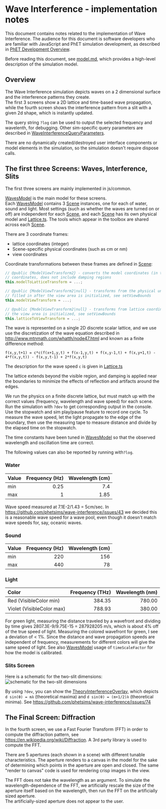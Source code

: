 # Wave Interference - implementation notes

This document contains notes related to the implementation of Wave Interference. The audience for this document is
software developers who are familiar with JavaScript and PhET simulation development, as described in
[PhET Development Overview](https://github.com/phetsims/phet-info/blob/main/doc/phet-development-overview.md).

Before reading this document, see [model.md](https://github.com/phetsims/wave-interference/blob/main/doc/model.md),
which provides a high-level description of the simulation model.

## Overview

The Wave Interference simulation depicts waves on a 2 dimensional surface and the interference patterns they create.  
The first 3 screens show a 2D lattice and time-based wave propagation, while the fourth screen shows the interference
pattern from a slit with a given 2d shape, which is instantly updated.

The query string `?log` can be used to output the selected frequency and wavelenth, for debugging.
Other sim-specific query parameters are described in
[WaveInterferenceQueryParameters](https://github.com/phetsims/wave-interference/blob/main/js/common/WaveInterferenceQueryParameters.js).

There are no dynamically created/destroyed user interface components or model elements in the simulation, so the
simulation doesn't require dispose calls.

## The first three Screens: Waves, Interference, Slits

The first three screens are mainly implemented in js/common.

[WavesModel](https://github.com/phetsims/wave-interference/blob/main/js/waves/model/WavesModel.js) is the
main model for these screens.  
Each [WavesModel](https://github.com/phetsims/wave-interference/blob/main/js/waves/model/WavesModel.js)
contains 3 [Scene](https://github.com/phetsims/wave-interference/blob/main/js/common/model/Scene.js) instances, one for
each of water, sound and light. Most settings (such as whether the waves are turned on or off) are independent for each
[Scene](https://github.com/phetsims/wave-interference/blob/main/js/common/model/Scene.js), and
each [Scene](https://github.com/phetsims/wave-interference/blob/main/js/common/model/Scene.js) has its own physical
model and [Lattice.ts](https://github.com/phetsims/scenery-phet/blob/main/js/Lattice.ts).
The tools which appear in the toolbox are shared
across each [Scene](https://github.com/phetsims/wave-interference/blob/main/js/common/model/Scene.js).

There are 3 coordinate frames:

* lattice coordinates (integer)
* Scene-specific physical coordinates (such as cm or nm)
* view coordinates

Coordinate transformations between these frames are defined
in [Scene](https://github.com/phetsims/wave-interference/blob/main/js/common/model/Scene.js):

```js
// @public {ModelViewTransform2} - converts the model coordinates (in the units for this scene) to lattice
// coordinates, does not include damping regions
this.modelToLatticeTransform = ...;

// @public {ModelViewTransform2|null} - transforms from the physical units for this scene to view coordinates,
// filled in after the view area is initialized, see setViewBounds
this.modelViewTransform = ...;

// @public {ModelViewTransform2|null} - transforms from lattice coordinates to view coordinates, filled in after
// the view area is initialized, see setViewBounds
this.latticeToViewTransform = ...;
```

The wave is represented on a single 2D discrete scalar lattice, and we use use the discretization of the wave equation
described in http://www.mtnmath.com/whatth/node47.html and known as a finite difference method:

```
f(x,y,t+1) = c*c(f(x+1,y,t) + f(x-1,y,t) + f(x,y-1,t) + f(x,y+1,t) - 4*f(x,y,t)) - f(x,y,t-1) + 2*f(x,y,t)
```

The description for the wave speed `c` is given
in [Lattice.ts](https://github.com/phetsims/scenery-phet/blob/main/js/Lattice.ts)

The lattice extends beyond the visible region, and damping is applied near the boundaries to minimize the effects of
reflection and artifacts around the edges.

We run the physics on a finite discrete lattice, but must match up with the correct values (frequency, wavelength and
wave speed) for each scene. Run the simulation with `?dev` to get corresponding output in the console. Use the stopwatch
and sim play/pause feature to record one cycle. To measure the wave speed, let the light propagate to the edge of the
boundary, then use the measuring tape to measure distance and divide by the elapsed time on the stopwatch.

The time constants have been tuned
in [WavesModel](https://github.com/phetsims/wave-interference/blob/main/js/waves/model/WavesModel.js) so that the
observed wavelength and oscillation time are
correct.

The following values can also be reported by running with`?log`.

### Water

| Value | Frequency (Hz) | Wavelength (cm) |
|:------|---------------:|----------------:|
| min   |           0.25 |             7.4 |
| max   |              1 |            1.85 |

Wave speed measured at 7.1E-2/1.43 = 5cm/sec. In https://github.com/phetsims/wave-interference/issues/43 we decided this
is a reasonable wave speed for a wave pool, even though it doesn't match wave speeds for, say, oceanic waves.

### Sound

| Value | Frequency (Hz) | Wavelength (cm) |
|:------|---------------:|----------------:|
| min   |            220 |             156 |
| max   |            440 |              78 |

### Light

| Color                     | Frequency (THz) | Wavelength (nm) | 
|:--------------------------|----------------:|----------------:| 
| Red (VisibleColor min)    |          384.35 |          780.00 | 
| Violet (VisibleColor max) |          788.93 |          380.00 | 

For green light, measuring the distance traveled by a wavefront and dividing by time gives 2807.3E-9/9.75E-15 =
287928205 m/s, which is about 4% off of the true speed of light. Measuring the colored wavefront for green, I see a
deviation of < 1%. Since the distance and wave propagation speeds are independent of frequency, measurements for
different colors will
give the same speed of light. See
also [WavesModel](https://github.com/phetsims/wave-interference/blob/main/js/waves/model/WavesModel.js) usage
of `timeScaleFactor` for how the model is calibrated.

### Slits Screen

Here is a schematic for the two-slit dimensions:
![schematic for the two-slit dimensions](images/slitDimensions.jpg?raw=true "Two-Slit Dimensions")

By using `?dev`, you can show
the [TheoryInterferenceOverlay](https://github.com/phetsims/wave-interference/blob/main/js/slits/view/TheoryInterferenceOverlay.js),
which depicts `d sin(θ) = mλ` (theoretical maxima) and `d sin(θ) = (m+1/2)λ` (theoretical minima).
See https://github.com/phetsims/wave-interference/issues/74

## The Final Screen: Diffraction

In the fourth screen, we use a Fast Fourier Transform (FFT) in order to compute the diffraction pattern, see
https://en.wikipedia.org/wiki/Diffraction. A 3rd party library is used to compute the FFT.

There are 5 apertures (each shown in a scene) with different tunable characteristics. The aperture renders to a canvas
in the model for the sake of determining which points in the aperture are open and closed. The same "render to canvas"
code is used for rendering crisp images in the view.

The FFT does not take the wavelength as an argument. To simulate the wavelength-dependence of the FFT, we artificially
rescale the size of the aperture itself based on the wavelength, then run the FFT on the artificially sized aperture.  
The artificially-sized aperture does not appear to the user.